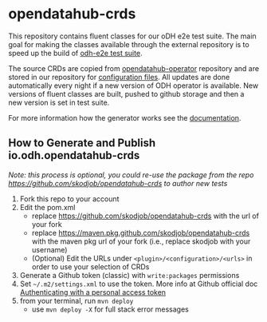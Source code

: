 # opendatahub-crds

This repository contains fluent classes for our oDH e2e test suite.
The main goal for making the classes available through the external repository is to speed up the build of [odh-e2e test suite](https://github.com/skodjob/odh-e2e).

The source CRDs are copied from [opendatahub-operator](https://github.com/opendatahub-io/opendatahub-operator) repository and are stored in our repository for [configuration files](https://github.com/skodjob/sokar/tree/main/open-data-hub/client).
All updates are done automatically every night if a new version of ODH operator is available. 
New versions of fluent classes are built, pushed to github storage and then a new version is set in test suite.

For more information how the generator works see the [documentation](https://github.com/fabric8io/kubernetes-client/blob/main/doc/java-generation-from-CRD.md).

## How to Generate and Publish io.odh.opendatahub-crds
_Note: this process is optional, you could re-use the package from the repo https://github.com/skodjob/opendatahub-crds to author new tests_

1. Fork this repo to your account
1. Edit the pom.xml
    - replace https://github.com/skodjob/opendatahub-crds with the url of your fork
    - replace https://maven.pkg.github.com/skodjob/opendatahub-crds with the maven pkg url of your fork (i.e., replace skodjob with your username)
    - (Optional) Edit the URLs under `<plugin>/<configuration>/<urls>` in order to use your selection of CRDs
1. Generate a Github token (classic) with `write:packages` permissions
1. Set `~/.m2/settings.xml` to use the token. More info at Github official doc [Authenticating with a personal access token](https://docs.github.com/en/packages/working-with-a-github-packages-registry/working-with-the-apache-maven-registry#authenticating-with-a-personal-access-token)
1. from your terminal, run `mvn deploy`
    - use `mvn deploy -X` for full stack error messages